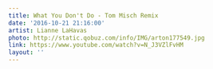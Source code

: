 ```yaml
---
title: What You Don't Do - Tom Misch Remix
date: '2016-10-21 21:16:00'
artist: Lianne LaHavas
photo: http://static.qobuz.com/info/IMG/arton177549.jpg
link: https://www.youtube.com/watch?v=N_J3VZlFvHM
layout: ''
---
```

